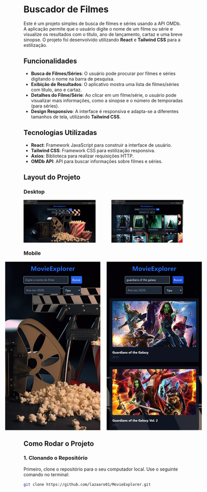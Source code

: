 # Buscador de Filmes

Este é um projeto simples de busca de filmes e séries usando a API OMDb. A aplicação permite que o usuário digite o nome de um filme ou série e visualize os resultados com o título, ano de lançamento, cartaz e uma breve sinopse. O projeto foi desenvolvido utilizando **React** e **Tailwind CSS** para a estilização.

## Funcionalidades

- **Busca de Filmes/Séries**: O usuário pode procurar por filmes e séries digitando o nome na barra de pesquisa.
- **Exibição de Resultados**: O aplicativo mostra uma lista de filmes/séries com título, ano e cartaz.
- **Detalhes do Filme/Série**: Ao clicar em um filme/série, o usuário pode visualizar mais informações, como a sinopse e o número de temporadas (para séries).
- **Design Responsivo**: A interface é responsiva e adapta-se a diferentes tamanhos de tela, utilizando **Tailwind CSS**.

## Tecnologias Utilizadas

- **React**: Framework JavaScript para construir a interface de usuário.
- **Tailwind CSS**: Framework CSS para estilização responsiva.
- **Axios**: Biblioteca para realizar requisições HTTP.
- **OMDb API**: API para buscar informações sobre filmes e séries.

## Layout do Projeto

### Desktop

<div style="display: flex; justify-content: space-between; gap: 20px;">
  <img src="/src/assets/img/desktop-layout.png" width="45%" alt="Desktop Layout" />
  <img src="/src/assets/img/desktop-layout2.png" width="45%" alt="Desktop Layout 2" />
</div>

### Mobile

<div style="display: flex; justify-content: center; gap: 20px;">
  <img src="/src/assets/img/mobile-layout.png?raw=true" width="300" alt="Mobile Layout" />
  <img src="/src/assets/img/mobile-layout2.png?raw=true" width="300" alt="Mobile Layout 2" />
</div>

## Como Rodar o Projeto

### 1. Clonando o Repositório

Primeiro, clone o repositório para o seu computador local. Use o seguinte comando no terminal:

```bash
git clone https://github.com/lazaaro01/MovieExplorer.git
